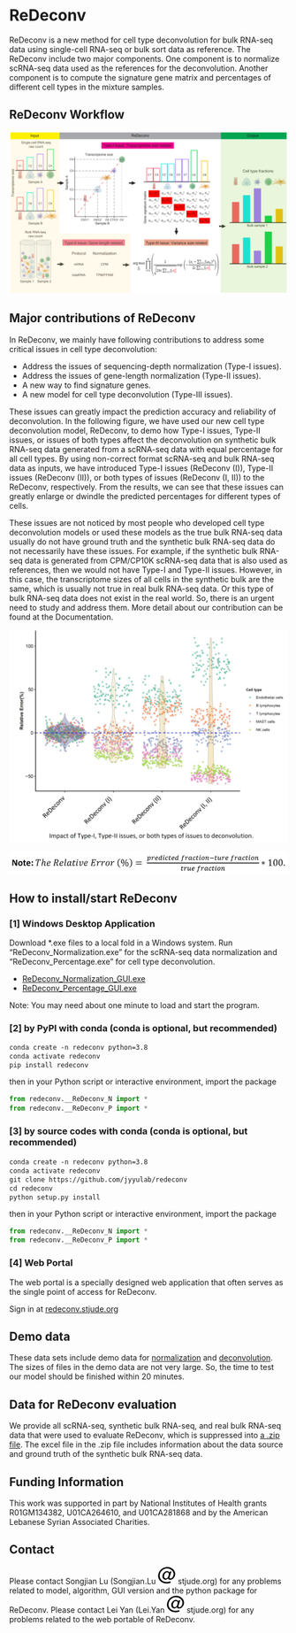 # ReDeconv

ReDeconv is a new method for cell type deconvolution for bulk RNA-seq data using single-cell RNA-seq or bulk sort data as reference. The ReDeconv include two major components. One component is to normalize scRNA-seq data used as the references for the deconvolution. Another component is to compute the signature gene matrix and percentages of different cell types in the mixture samples.

## ReDeconv Workflow

![](https://github.com/jyyulab/redeconv/blob/31b7f0efcc7345f2c3f2b0a6f543249d3812c9df/assets/image020.png)

## Major contributions of ReDeconv

In ReDeconv, we mainly have following contributions to address some critical issues in cell type deconvolution:

* Address the issues of sequencing-depth normalization (Type-I issues).
* Address the issues of gene-length normalization (Type-II issues).
* A new way to find signature genes.
* A new model for cell type deconvolution (Type-III issues).

These issues can greatly impact the prediction accuracy and reliability of deconvolution. In the following figure, we have used our new cell type deconvolution model, ReDeconv, to demo how Type-I issues, Type-II issues, or issues of both types affect the deconvolution on synthetic bulk RNA-seq data generated from a scRNA-seq data with equal percentage for all cell types. By using non-correct format scRNA-seq and bulk RNA-seq data as inputs, we have introduced Type-I issues (ReDeconv (I)), Type-II issues (ReDeconv (II)), or both types of issues (ReDeconv (I, II)) to the ReDeconv, respectively. From the results, we can see that these issues can greatly enlarge or dwindle the predicted percentages for different types of cells.

These issues are not noticed by most people who developed cell type deconvolution models or used these models as the true bulk RNA-seq data usually do not have ground truth and the synthetic bulk RNA-seq data do not necessarily have these issues. For example, if the synthetic bulk RNA-seq data is generated from CPM/CP10K scRNA-seq data that is also used as references, then we would not have Type-I and Type-II issues. However, in this case, the transcriptome sizes of all cells in the synthetic bulk are the same, which is usually not true in real bulk RNA-seq data. Or this type of bulk RNA-seq data does not exist in the real world. So, there is an urgent need to study and address them. More detail about our contribution can be found at the Documentation.

![](https://github.com/jyyulab/redeconv/blob/4e141cfb1648e10349ba8ce7122536e86245daab/assets/image002.png)

![](https://github.com/jyyulab/redeconv/blob/4e141cfb1648e10349ba8ce7122536e86245daab/assets/image004.jpg)

## How to install/start ReDeconv

### [1] Windows Desktop Application

Download *.exe files to a local fold in a Windows system. Run “ReDeconv_Normalization.exe” for the scRNA-seq data normalization and “ReDeconv_Percentage.exe” for cell type deconvolution.

* [ReDeconv_Normalization_GUI.exe](https://redeconv.stjude.org/dl/exe/ReDeconv_Normalization_GUI.exe)
* [ReDeconv_Percentage_GUI.exe](https://redeconv.stjude.org/dl/exe/ReDeconv_Percentage_GUI.exe)

Note: You may need about one minute to load and start the program.

### [2] by PyPI with conda (conda is optional, but recommended)

```shell
conda create -n redeconv python=3.8
conda activate redeconv
pip install redeconv
```

then in your Python script or interactive environment, import the package

```python
from redeconv.__ReDeconv_N import *
from redeconv.__ReDeconv_P import *
```

### [3] by source codes with conda (conda is optional, but recommended)

```shell
conda create -n redeconv python=3.8
conda activate redeconv
git clone https://github.com/jyyulab/redeconv
cd redeconv
python setup.py install
```

then in your Python script or interactive environment, import the package

```python
from redeconv.__ReDeconv_N import *
from redeconv.__ReDeconv_P import *
```

### [4] Web Portal

The web portal is a specially designed web application that often serves as the single point of access for ReDeconv.

Sign in at [redeconv.stjude.org](https://redeconv.stjude.org/#signin)

## Demo data

These data sets include demo data for [normalization](https://redeconv.stjude.org/dl/data/demo_normalization.zip) and [deconvolution](https://redeconv.stjude.org/dl/data/demo_deconvolution.zip). The sizes of files in the demo data are not very large. So, the time to test our model should be finished within 20 minutes.

## Data for ReDeconv evaluation

We provide all scRNA-seq, synthetic bulk RNA-seq, and real bulk RNA-seq data that were used to evaluate ReDeconv, which is suppressed into [a .zip file](https://redeconv.stjude.org/dl/data/alldata_evaluation.zip). The excel file in the .zip file includes information about the data source and ground truth of the synthetic bulk RNA-seq data.

## Funding Information

This work was supported in part by National Institutes of Health grants R01GM134382, U01CA264610, and U01CA281868 and by the American Lebanese Syrian Associated Charities.

## Contact

Please contact Songjian Lu (Songjian.Lu ![](https://github.com/jyyulab/redeconv/blob/9ece6a6c3455ed6c06d3e86e18aa68b64520337b/assets/at.svg) stjude.org) for any problems related to model, algorithm, GUI version and the python package for ReDeconv. Please contact Lei Yan (Lei.Yan ![](https://github.com/jyyulab/redeconv/blob/9ece6a6c3455ed6c06d3e86e18aa68b64520337b/assets/at.svg) stjude.org) for any problems related to the web portable of ReDeconv.

